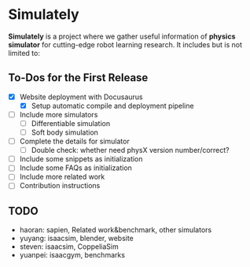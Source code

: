 # Simulately

**Simulately** is a project where we gather useful information of **physics simulator** for cutting-edge robot learning research. It includes but is not limited to:

## To-Dos for the First Release

- [x] Website deployment with Docusaurus
  - [x] Setup automatic compile and deployment pipeline
- [ ] Include more simulators
    - [ ] Differentiable simulation
    - [ ] Soft body simulation
- [ ] Complete the details for simulator
    - [ ] Double check: whether need physX version number/correct?
- [ ] Include some snippets as initialization
- [ ] Include some FAQs as initialization
- [ ] Include more related work
- [ ] Contribution instructions

## TODO

- haoran: sapien, Related work&benchmark, other simulators
- yuyang: isaacsim, blender, website
- steven: isaacsim, CoppeliaSim
- yuanpei: isaacgym, benchmarks
  
